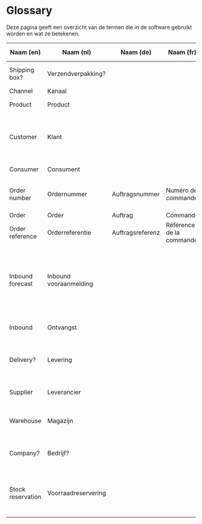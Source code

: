# Glossary

Deze pagina geeft een overzicht van de termen die in de software gebruikt worden en wat ze betekenen.

<table>
<thead>
<tr>
<th>Naam (en)</th>
<th>Naam (nl)</th>
<th>Naam (de)</th>
<th>Naam (fr)</th>
<th>Technische naam in de programmacode</th>
<th>Beschrijving</th>
<th>Legacy (niet meer gebruiken)</th>
</tr>
</thead>
<tbody>
<tr>
<td>Shipping box?</td>
<td>Verzendverpakking?</td>
<td></td>
<td></td>
<td>ShippingBox</td>
<td>De doos/verpakking waar een collo in verzonden wordt.</td>
<td>Drager</td>
</tr>
<tr>
<td>Channel</td>
<td>Kanaal</td>
<td></td>
<td></td>
<td>Channel</td>
<td></td>
<td>Esetting</td>
</tr>
<tr>
<td>Product</td>
<td>Product</td>
<td></td>
<td></td>
<td>Product</td>
<td></td>
<td>Material, Materiaal</td>
</tr>
<tr>
<td>Customer</td>
<td>Klant</td>
<td></td>
<td></td>
<td>Relation</td>
<td>Webshopeigenaar. Iemand die zijn fulfilment heeft uitbesteed bij Monta of MontaWMS gebruikt.</td>
<td>Relatie, Account</td>
</tr>
<tr>
<td>Consumer</td>
<td>Consument</td>
<td></td>
<td></td>
<td></td>
<td>De ontvanger van een Eorder.</td>
<td></td>
</tr>

<tr>
<td>Order number</td>
<td>Ordernummer</td>
<td>Auftragsnummer</td>
<td>Numéro de commande</td>
<td>ChannelOrderNumber</td>
<td>Het ordernummer van een order van een kanaal (bijv. MP-1234).</td>
<td>WebshopOrderID</td>
</tr>
<tr>
<td>Order</td>
<td>Order</td>
<td>Auftrag</td>
<td>Commande</td>
<td>Eorder?</td>
<td>Een order.</td>
<td></td>
</tr>
<tr>
<td>Order reference</td>
<td>Orderreferentie</td>
<td>Auftragsreferenz</td>
<td>Référence de la commande</td>
<td>OrderReference</td>
<td>De referentie van een order.</td>
<td></td>
</tr>
<tr>
<td>Inbound forecast</td>
<td>Inbound vooraanmelding</td>
<td></td>
<td></td>
<td>InboundForecast(Line)</td>
<td>Een groep producten die bij het magazijn geleverd gaan worden. De term wordt soms ook gebruikt voor een product/regel in zo'n groep.</td>
<td></td>
</tr>
<tr>
<td>Inbound</td>
<td>Ontvangst</td>
<td></td>
<td></td>
<td>Inbound</td>
<td>Een product wat ontvangen en ingeboekt is. </td>
<td></td>
</tr>
<tr>
<td>Delivery?</td>
<td>Levering</td>
<td></td>
<td></td>
<td>Delivery?</td>
<td>De bevestiging dat een inbound forecast bij het magazijn ontvangen is. </td>
<td></td>
</tr>
<tr>
<td>Supplier</td>
<td>Leverancier</td>
<td></td>
<td></td>
<td>Supplier</td>
<td>Een leverancier van de producten van een klant. </td>
<td></td>
</tr>
<tr>
<td>Warehouse</td>
<td>Magazijn</td>
<td></td>
<td></td>
<td>Warehouse</td>
<td>Een gebouw met magazijnlocaties waarop producten worden opgeslagen.</td>
<td></td>
</tr>
<tr>
<td>Company?</td>
<td>Bedrijf?</td>
<td></td>
<td></td>
<td>Company?</td>
<td>Een Monta BV waar meerdere magazijnen onder kunnen hangen.</td>
<td>Vestiging</td>
</tr>
<tr>
<td>Stock reservation</td>
<td>Voorraadreservering</td>
<td></td>
<td></td>
<td>StockReservation</td>
<td>Wordt gemaakt bij een order om de voorraad te reserveren (order > voorraadreservering > pickbon).</td>
<td>Bestelbon, bestelling</td>
</tr>
</tbody>
</table>
